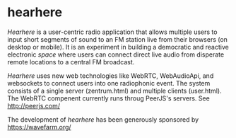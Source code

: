 # hearhere

*Hearhere* is a user-centric radio application that allows multiple users to input short segments of sound to an FM station live from their browsers (on desktop or mobile).  It is an experiment in building a democratic and reactive electronic *space* where users can connect direct live audio from disperate remote locations to a central FM broadcast.

*Hearhere* uses new web technologies like WebRTC, WebAudioApi, and websockets to connect users into one radiophonic event.  The system consists of a single  server (zentrum.html) and multiple clients (user.html). The WebRTC compenent currently runs throug PeerJS's servers. See http://peerjs.com/

The development of *hearhere* has been generously sponsored by https://wavefarm.org/

